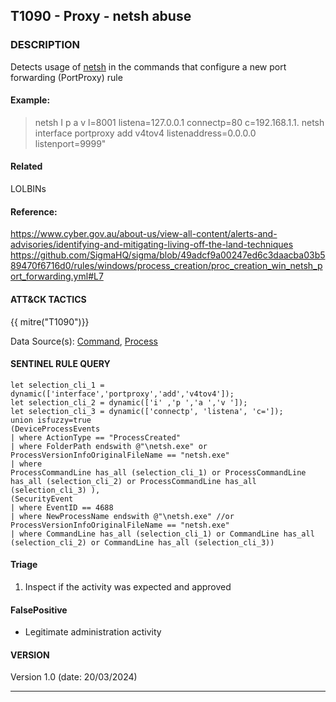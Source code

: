 ## T1090 - Proxy - netsh abuse

### DESCRIPTION

Detects usage of [netsh](https://attack.mitre.org/software/S0108) in the commands that configure a new port forwarding (PortProxy) rule

#### Example:

> netsh I p a v l=8001 listena=127.0.0.1 connectp=80 c=192.168.1.1.
> netsh interface portproxy add v4tov4 listenaddress=0.0.0.0 listenport=9999"

#### Related

LOLBINs

#### Reference:

https://www.cyber.gov.au/about-us/view-all-content/alerts-and-advisories/identifying-and-mitigating-living-off-the-land-techniques
https://github.com/SigmaHQ/sigma/blob/49adcf9a00247ed6c3daacba03b589470f6716d0/rules/windows/process_creation/proc_creation_win_netsh_port_forwarding.yml#L7

#### ATT&CK TACTICS

{{ mitre("T1090")}}

Data Source(s): [Command](https://attack.mitre.org/datasources/DS0017), [Process](https://attack.mitre.org/datasources/DS0009/)

#### SENTINEL RULE QUERY

```
let selection_cli_1 = dynamic(['interface','portproxy','add','v4tov4']);
let selection_cli_2 = dynamic(['i' ,'p ','a ','v ']);
let selection_cli_3 = dynamic(['connectp', 'listena', 'c=']);
union isfuzzy=true 
(DeviceProcessEvents
| where ActionType == "ProcessCreated"
| where FolderPath endswith @"\netsh.exe" or ProcessVersionInfoOriginalFileName == "netsh.exe"
| where 
ProcessCommandLine has_all (selection_cli_1) or ProcessCommandLine has_all (selection_cli_2) or ProcessCommandLine has_all (selection_cli_3) ),
(SecurityEvent
| where EventID == 4688
| where NewProcessName endswith @"\netsh.exe" //or ProcessVersionInfoOriginalFileName == "netsh.exe"
| where CommandLine has_all (selection_cli_1) or CommandLine has_all (selection_cli_2) or CommandLine has_all (selection_cli_3))
```

#### Triage

1. Inspect if the activity was expected and approved

#### FalsePositive

- Legitimate administration activity

#### VERSION

Version 1.0 (date: 20/03/2024)

---
